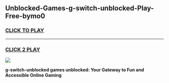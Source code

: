 
## Unblocked-Games-g-switch-unblocked-Play-Free-bymo0
<h3>
<a href="https://premium76.site?title=g-switch-unblocked&ref=18A">CLICK TO PLAY</a></h3>
<hr>

<h3>
<a href="https://premium76.site?title=g-switch-unblocked&ref=18A">CLICK 2 PLAY</a>
  
</h3>

<a href="https://premium76.site?title=g-switch-unblocked&ref=18A"><img src="https://clearcache.store/games.png"></a>


**g-switch-unblocked games unblocked: Your Gateway to Fun and Accessible Online Gaming**
